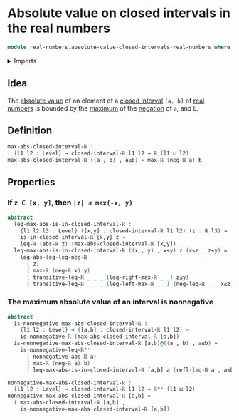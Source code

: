 # Absolute value on closed intervals in the real numbers

```agda
module real-numbers.absolute-value-closed-intervals-real-numbers where
```

<details><summary>Imports</summary>

```agda
open import foundation.dependent-pair-types
open import foundation.universe-levels

open import real-numbers.absolute-value-real-numbers
open import real-numbers.binary-maximum-real-numbers
open import real-numbers.closed-intervals-real-numbers
open import real-numbers.dedekind-real-numbers
open import real-numbers.inequality-real-numbers
open import real-numbers.negation-real-numbers
open import real-numbers.nonnegative-real-numbers
```

</details>

## Idea

The [absolute value](real-numbers.absolute-value-real-numbers.md) of an element
of a [closed interval](real-numbers.closed-intervals-real-numbers.md) `[a, b]`
of [real numbers](real-numbers.dedekind-real-numbers.md) is bounded by the
[maximum](real-numbers.binary-maximum-real-numbers.md) of the
[negation](real-numbers.negation-real-numbers.md) of `a`, and `b`.

## Definition

```agda
max-abs-closed-interval-ℝ :
  {l1 l2 : Level} → closed-interval-ℝ l1 l2 → ℝ (l1 ⊔ l2)
max-abs-closed-interval-ℝ ((a , b) , a≤b) = max-ℝ (neg-ℝ a) b
```

## Properties

### If `z ∈ [x, y]`, then `|z| ≤ max(-x, y)`

```agda
abstract
  leq-max-abs-is-in-closed-interval-ℝ :
    {l1 l2 l3 : Level} ([x,y] : closed-interval-ℝ l1 l2) (z : ℝ l3) →
    is-in-closed-interval-ℝ [x,y] z →
    leq-ℝ (abs-ℝ z) (max-abs-closed-interval-ℝ [x,y])
  leq-max-abs-is-in-closed-interval-ℝ ((x , y) , x≤y) z (x≤z , z≤y) =
    leq-abs-leq-leq-neg-ℝ
      ( z)
      ( max-ℝ (neg-ℝ x) y)
      ( transitive-leq-ℝ _ _ _ (leq-right-max-ℝ _ _) z≤y)
      ( transitive-leq-ℝ _ _ _ (leq-left-max-ℝ _ _) (neg-leq-ℝ _ _ x≤z))
```

### The maximum absolute value of an interval is nonnegative

```agda
abstract
  is-nonnegative-max-abs-closed-interval-ℝ :
    {l1 l2 : Level} → ([a,b] : closed-interval-ℝ l1 l2) →
    is-nonnegative-ℝ (max-abs-closed-interval-ℝ [a,b])
  is-nonnegative-max-abs-closed-interval-ℝ [a,b]@((a , b) , a≤b) =
    is-nonnegative-leq-ℝ⁰⁺
      ( nonnegative-abs-ℝ a)
      ( max-ℝ (neg-ℝ a) b)
      ( leq-max-abs-is-in-closed-interval-ℝ [a,b] a (refl-leq-ℝ a , a≤b))

nonnegative-max-abs-closed-interval-ℝ :
  {l1 l2 : Level} → closed-interval-ℝ l1 l2 → ℝ⁰⁺ (l1 ⊔ l2)
nonnegative-max-abs-closed-interval-ℝ [a,b] =
  ( max-abs-closed-interval-ℝ [a,b] ,
    is-nonnegative-max-abs-closed-interval-ℝ [a,b])
```
